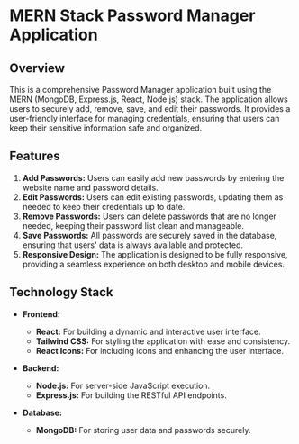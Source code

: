 # MERN Stack Password Manager Application

## Overview

This is a comprehensive Password Manager application built using the MERN (MongoDB, Express.js, React, Node.js) stack. The application allows users to securely add, remove, save, and edit their passwords. It provides a user-friendly interface for managing credentials, ensuring that users can keep their sensitive information safe and organized.

## Features

1. **Add Passwords:** Users can easily add new passwords by entering the website name and password details.
2. **Edit Passwords:** Users can edit existing passwords, updating them as needed to keep their credentials up to date.
3. **Remove Passwords:** Users can delete passwords that are no longer needed, keeping their password list clean and manageable.
4. **Save Passwords:** All passwords are securely saved in the database, ensuring that users' data is always available and protected.
5. **Responsive Design:** The application is designed to be fully responsive, providing a seamless experience on both desktop and mobile devices.

## Technology Stack

- **Frontend:** 
  - **React:** For building a dynamic and interactive user interface.
  - **Tailwind CSS:** For styling the application with ease and consistency.
  - **React Icons:** For including icons and enhancing the user interface.

- **Backend:**
  - **Node.js:** For server-side JavaScript execution.
  - **Express.js:** For building the RESTful API endpoints.

- **Database:**
  - **MongoDB:** For storing user data and passwords securely.

